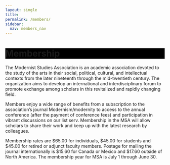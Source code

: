 ```yaml
---
layout: single
title: 
permalink: /members/
sidebar:
  nav: members_nav
---
```

 
<div id="main-banner">
	<div class="page__hero--overlay"
  style="background-color: #000; background-image: linear-gradient(rgba(0, 0, 0, 0.5), rgba(0, 0, 0, 0.5)), url(/msa/assets/cotton_club.jpg);">
    <div class="wrapper">
	  <h1 id="page-title" class="page__title" itemprop="headline">       
          Membership    
      </h1> 
    </div>
</div>
</div>

<!--
<div id="main-banner">
	<div class="page__hero--overlay"
  style="background-color: #000; background-image: linear-gradient(rgba(0, 0, 0, 0.5), rgba(0, 0, 0, 0.5)), url(/assets/main-banner.jpg);">
</div>
<h1>Membership</h1>
-->

The Modernist Studies Association is an academic association devoted to the study of the arts in their social, political, cultural, and intellectual contexts from the later nineteenth through the mid-twentieth century. The organization aims to develop an international and interdisciplinary forum to promote exchange among scholars in this revitalized and rapidly changing field.

Members enjoy a wide range of benefits from a subscription to the association’s journal Modernism/modernity to access to the annual conference (after the payment of conference fees) and participation in vibrant discussions on our list serv. Membership in the MSA will allow scholars to share their work and keep up with the latest research by colleagues.

Membership rates are $65.00 for individuals, $45.00 for students and $45.00 for retired or adjunct faculty members. Postage for mailing the journal internationally is $15.60 for Canada or Mexico and $17.60 outside of North America. The membership year for MSA is July 1 through June 30.
